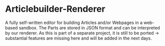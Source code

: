 # Articlebuilder-Renderer

A fully self-written editor for building Articles and/or Webpages in a web-based sandbox. 
The Parts are stored in JSON format and can be interpreted by our renderer.
As this is part of a separate project, it is still to be ported -> substantial features are missing here and will be added in the next days. 
